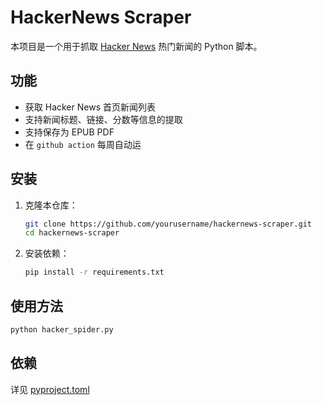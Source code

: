 # HackerNews Scraper

本项目是一个用于抓取 [Hacker News](https://news.ycombinator.com/) 热门新闻的 Python 脚本。

## 功能

- 获取 Hacker News 首页新闻列表
- 支持新闻标题、链接、分数等信息的提取
- 支持保存为 EPUB PDF
- 在 `github action` 每周自动运

## 安装

1. 克隆本仓库：
    ```bash
    git clone https://github.com/yourusername/hackernews-scraper.git
    cd hackernews-scraper
    ```
2. 安装依赖：
    ```bash
    pip install -r requirements.txt
    ```

## 使用方法

```bash
python hacker_spider.py
```

## 依赖
详见 [pyproject.toml](pyproject.toml)
